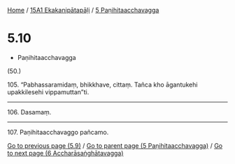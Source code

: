 
[Home](/) / [15A1 Ekakanipātapāḷi](../../15A1.md) / [5 Paṇihitaacchavagga](../5.md)

# 5.10

* Paṇihitaacchavagga

(50.)

105\. “Pabhassaramidaṃ, bhikkhave, cittaṃ. Tañca kho āgantukehi upakkilesehi vippamuttan”ti.

---

106\. Dasamaṃ.



---

107\. Paṇihitaacchavaggo pañcamo.



[Go to previous page (5.9)](5.9.md) / [Go to parent page (5 Paṇihitaacchavagga)](../5.md) / [Go to next page (6 Accharāsaṅghātavagga)](../6.md)


